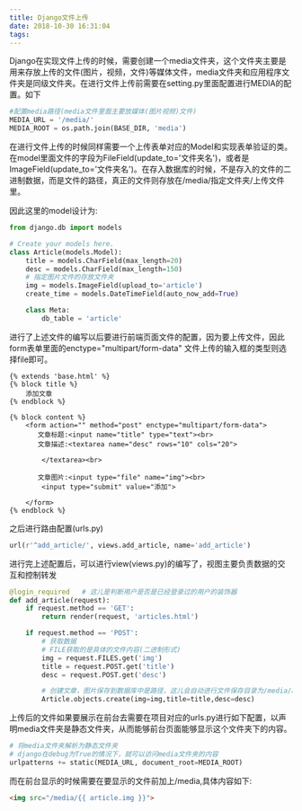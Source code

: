 ```yaml
---
title: Django文件上传 
date: 2018-10-30 16:31:04
tags:
---
```


Django在实现文件上传的时候，需要创建一个media文件夹，这个文件夹主要是用来存放上传的文件(图片，视频，文件)等媒体文件，media文件夹和应用程序文件夹是同级文件夹。在进行文件上传前需要在setting.py里面配置进行MEDIA的配置。如下

```python
#配置media路径(media文件里面主要放媒体(图片视频)文件)
MEDIA_URL = '/media/'
MEDIA_ROOT = os.path.join(BASE_DIR, 'media')
```

在进行文件上传的时候同样需要一个上传表单对应的Model和实现表单验证的类。在model里面文件的字段为FileField(update_to='文件夹名')，或者是ImageField(update_to='文件夹名')。在存入数据库的时候，不是存入的文件的二进制数据，而是文件的路径，真正的文件则存放在/media/指定文件夹/上传文件 里。

因此这里的model设计为:

```python
from django.db import models

# Create your models here.
class Article(models.Model):
	title = models.CharField(max_length=20)
	desc = models.CharField(max_length=150)
    # 指定图片文件的存放文件夹
	img = models.ImageField(upload_to='article')
	create_time = models.DateTimeField(auto_now_add=True)

	class Meta:
		db_table = 'article'
```

进行了上述文件的编写以后要进行前端页面文件的配置，因为要上传文件，因此form表单里面的enctype="multipart/form-data" 文件上传的输入框的类型则选择file即可。

```django
{% extends 'base.html' %}
{% block title %}
    添加文章
{% endblock %}

{% block content %}
    <form action="" method="post" enctype="multipart/form-data">
       文章标题:<input name="title" type="text"><br>
       文章描述:<textarea name="desc" rows="10" cols="20">

        </textarea><br>

       文章图片:<input type="file" name="img"><br>
        <input type="submit" value="添加">

    </form>
{% endblock %}
```

之后进行路由配置(urls.py)

```python
url(r'^add_article/', views.add_article, name='add_article')
```

进行完上述配置后，可以进行view(views.py)的编写了，视图主要负责数据的交互和控制转发

```python
@login_required   # 这儿是判断用户是否是已经登录过的用户的装饰器
def add_article(request):
	if request.method == 'GET':
		return render(request, 'articles.html')

	if request.method == 'POST':
		# 获取数据
        # FILE获取的是具体的文件内容(二进制形式)
		img = request.FILES.get('img')
		title = request.POST.get('title')
		desc = request.POST.get('desc')

		# 创建文章，图片保存到数据库中是路径，这儿会自动进行文件保存目录为/media/article/xxxx.jpg
		Article.objects.create(img=img,title=title,desc=desc)
```

上传后的文件如果要展示在前台去需要在项目对应的urls.py进行如下配置，以声明media文件夹是静态文件夹，从而能够前台页面能够显示这个文件夹下的内容。

```python
# 将media文件夹解析为静态文件夹
# django在debug为True的情况下，就可以访问media文件夹的内容
urlpatterns += static(MEDIA_URL, document_root=MEDIA_ROOT)
```

而在前台显示的时候需要在要显示的文件前加上/media,具体内容如下:

```html
<img src="/media/{{ article.img }}">
```

